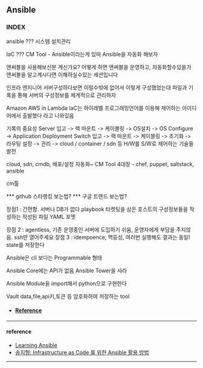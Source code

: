## Ansible

### INDEX

ansible ???
시스템 설치관리

IaC ???
CM Tool - Ansible이라는게 있따
Ansible을 자동화 해보자

앤써블을 사용해보신분 계신가요?
어떻게 하면 앤써블을 운영하고, 자동화할수있을가
앤써블을 알고계시다면 이해하실수있는 세션입니다

인프라 엔지니어 서버구성하다보면
이럴수밖에 없어서 이렇게 구성했었는대
파일과 기록을 통해 서버의 구성정보를 체계적으로 관리하자

Amazon AWS in Lambda 
IaC는 하이레벨 프로그래밍언어를 이용해 제어하는 아이디어에서 출발했다 라고 나와있음

기록의 중요성
Server 입고 -> 랙 마운트 -> 케이블링 -> OS설치 -> OS Configure -> Application Deployment
Switch 입고 -> 랙 마운트 -> 케이블링 -> 초기화 -> 라우팅 설정 -> 관리
-> cloud / container / sdn 등
H/W를  S/W로 제어하는 기술들 발전

cloud, sdn, cmdb, 
배포/설정 자동화~
CM Tool 4대장 - chef, puppet, saltstack, ansible

cm툴

*** github 스타랭킹 보는법?
*** 구글 트렌드 보는법?

장점1 : 간편함. 서버나 DB가 없다
playbook 타켓팅을 삼은 호스트의 구성정보들을 작성하는 작성된 파일
YAML 포멧

장점 2 : agentless, 기존 운영중인 서버에 도입하기 쉬움, 운영자에게 부담을 주지않음. ssh만 열어주세요
장점 3 : idempoence, 멱등성, 여러번 실행해도 결과는 동일! state를 저장한다

Ansible은 cli 보다는 Programmable 형태

Ansible Core에는 API가 없음
Ansible Tower을 사라

Ansible Module을 import해서 python으로 구현한다

Vault
data,file,api키,토큰 등 암호화하여 저장하는 tool

- #### [Reference](#reference)
---

#### reference

- [Learning Ansible](https://riptutorial.com/Download/ansible.pdf)
- [송지형: Infrastructure as Code 를 위한 Ansible 활용 방법](https://www.youtube.com/watch?v=SQ0YXzgzIDU)
---